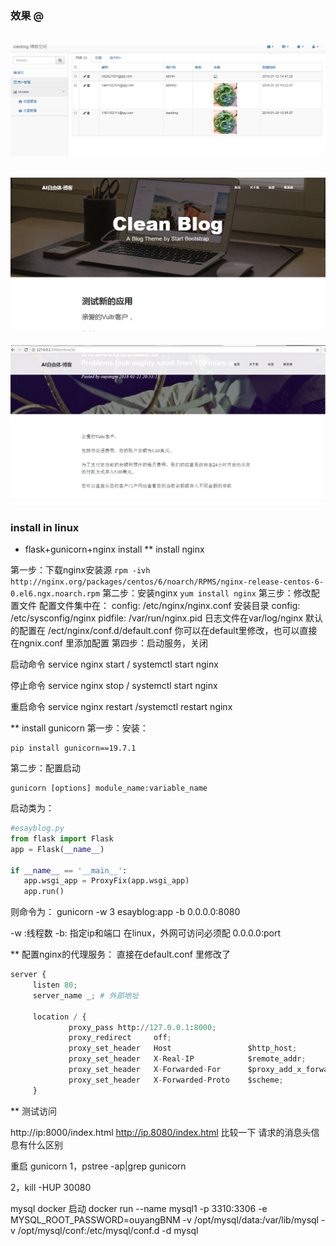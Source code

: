 

### 效果 @

![后台](001.png)
----
![首页](002.png)
-----
![文章页](003.png)


### install in linux

* flask+gunicorn+nginx install
** install nginx

第一步：下载nginx安装源
 ``rpm -ivh http://nginx.org/packages/centos/6/noarch/RPMS/nginx-release-centos-6-0.el6.ngx.noarch.rpm``
第二步：安装nginx
  ``yum install nginx``
第三步：修改配置文件
    配置文件集中在：
    config: /etc/nginx/nginx.conf     安装目录
    config: /etc/sysconfig/nginx
    pidfile: /var/run/nginx.pid
    日志文件在var/log/nginx
默认的配置在 /ect/nginx/conf.d/default.conf
你可以在default里修改，也可以直接在ngnix.conf 里添加配置
第四步：启动服务，关闭

   启动命令    service nginx start / systemctl start nginx

   停止命令    service nginx stop / systemctl start nginx

   重启命令    service nginx restart /systemctl restart nginx



** install gunicorn
第一步：安装：

    pip install gunicorn==19.7.1

第二步：配置启动

    gunicorn [options] module_name:variable_name

启动类为：
 ```python
 #esayblog.py
 from flask import Flask
 app = Flask(__name__)

 if __name__ == '__main__':
    app.wsgi_app = ProxyFix(app.wsgi_app)
    app.run()
 ```
 则命令为：
   gunicorn -w 3 esayblog:app -b 0.0.0.0:8080

 -w :线程数
 -b: 指定ip和端口
 在linux，外网可访问必须配 0.0.0.0:port

** 配置nginx的代理服务：
   直接在default.conf 里修改了

   ```python
   server {
        listen 80;
        server_name _; # 外部地址

        location / {
                proxy_pass http://127.0.0.1:8000;
                proxy_redirect     off;
                proxy_set_header   Host                 $http_host;
                proxy_set_header   X-Real-IP            $remote_addr;
                proxy_set_header   X-Forwarded-For      $proxy_add_x_forwarded_for;
                proxy_set_header   X-Forwarded-Proto    $scheme;
        }
   ```

** 测试访问

http://ip:8000/index.html
http://ip.8080/index.html
比较一下 请求的消息头信息有什么区别

重启 gunicorn
1，pstree -ap|grep gunicorn

2，kill -HUP 30080


mysql docker 启动
docker run --name mysql1 -p 3310:3306 -e MYSQL_ROOT_PASSWORD=ouyangBNM  -v /opt/mysql/data:/var/lib/mysql -v /opt/mysql/conf:/etc/mysql/conf.d -d mysql
